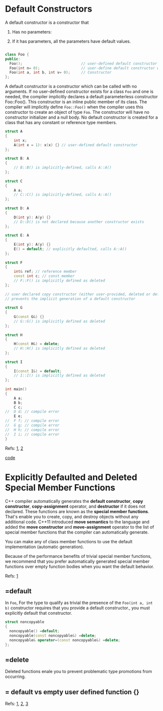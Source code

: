 # Default Constructors
A default constructor is a constructor that 
1. Has no parameters:


2. If it has parameters, all the parameters have default values.


```cpp

class Foo {
public:
  Foo();                           // user-defined default constructor with no arguments
  Foo(int n= 0);                   // user-define default constructor with one default argument
  Foo(int a, int b, int v= 0);     // Constructor
};
```
A default constructor is a constructor which can be called with no arguments. If no user-defined constructor exists for a class `Foo` and one is needed, the compiler implicitly declares a default parameterless constructor Foo::Foo(). This constructor is an inline public member of its class. The compiler will implicitly define `Foo::Foo()` when the compiler uses this constructor to create an object of type `Foo`. The constructor will have no constructor initializer and a null body.  No default constructor is created for a class that has any constant or reference type members. 




```cpp
struct A
{
    int x;
    A(int x = 1): x(x) {} // user-defined default constructor
};
 
struct B: A
{
    // B::B() is implicitly-defined, calls A::A()
};
 
struct C
{
    A a;
    // C::C() is implicitly-defined, calls A::A()
};
 
struct D: A
{
    D(int y): A(y) {}
    // D::D() is not declared because another constructor exists
};
 
struct E: A
{
    E(int y): A(y) {}
    E() = default; // explicitly defaulted, calls A::A()
};
 
struct F
{
    int& ref; // reference member
    const int c; // const member
    // F::F() is implicitly defined as deleted
};
 
// user declared copy constructor (either user-provided, deleted or defaulted)
// prevents the implicit generation of a default constructor
 
struct G
{
    G(const G&) {}
    // G::G() is implicitly defined as deleted
};
 
struct H
{
    H(const H&) = delete;
    // H::H() is implicitly defined as deleted
};
 
struct I
{
    I(const I&) = default;
    // I::I() is implicitly defined as deleted
};
 
int main()
{
    A a;
    B b;
    C c;
//  D d; // compile error
    E e;
//  F f; // compile error
//  G g; // compile error
//  H h; // compile error
//  I i; // compile error
}
```
Refs: [1](https://www.ibm.com/docs/en/zos/2.2.0?topic=only-default-constructors-c), [2](https://en.cppreference.com/w/cpp/language/default_constructor)


[code](../src/class/default_0_delete_meaning.cpp)


# Explicitly Defaulted and Deleted Special Member Functions

C++ compiler automatically generates the **default constructor**, **copy constructor**, **copy-assignment** operator, and **destructor**  if it does not declared. These functions are known as the **special member functions**. That's enable you to create, copy, and destroy objects without any additional code. 
C++11 introduced **move semantics** to the language and added the **move constructor** and **move-assignment** operator to the list of special member functions that the compiler can automatically generate.




You can make any of class  member functions to use the default implementation (automatic generation).

Because of the performance benefits of trivial special member functions, we recommend that you prefer automatically generated special member functions over empty function bodies when you want the default behavior. 

Refs: [1](https://docs.microsoft.com/en-us/cpp/cpp/explicitly-defaulted-and-deleted-functions?view=msvc-170)


## =default

In `Foo`,  For the type to qualify as trivial the presence of the `Foo(int a, int b)` constructor requires that you provide a default constructor., you must explicitly default that constructor.


```cpp
struct noncopyable
{
  noncopyable() =default;
  noncopyable(const noncopyable&) =delete;
  noncopyable& operator=(const noncopyable&) =delete;
};
```


## =delete
Deleted functions enale you to prevent problematic type promotions from occurring.


## = default vs empty user defined function {}

Refs: [1](https://stackoverflow.com/questions/20828907/the-new-syntax-default-in-c11#:~:text=If%20you%20want%20your%20class,you%20need%20to%20use%20%3D%20default%20.), [2](https://stackoverflow.com/questions/6502828/what-does-default-mean-after-a-class-function-declaration), [3](https://stackoverflow.com/questions/13576055/how-is-default-different-from-for-default-constructor-and-destructor)


